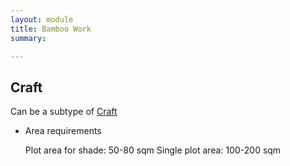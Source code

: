 ```yaml
---
layout: module
title: Bamboo Work
summary: 

---
```


## Craft
Can be a subtype of [Craft]()

* Area requirements

  Plot area for shade: 50-80 sqm
  Single plot area: 100-200 sqm

